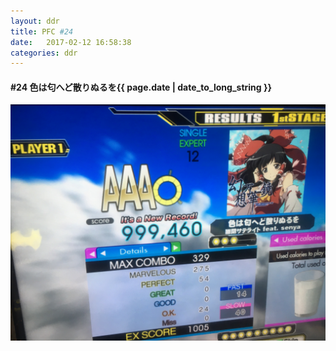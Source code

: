 ```yaml
---
layout: ddr
title: PFC #24
date:   2017-02-12 16:58:38
categories: ddr
---
```

#### **#24** 色は匂へど散りぬるを<span class="pull-right">{{ page.date | date_to_long_string }}</span>
![](/images/pfc/24_色は匂へど散りぬるを.jpg)
